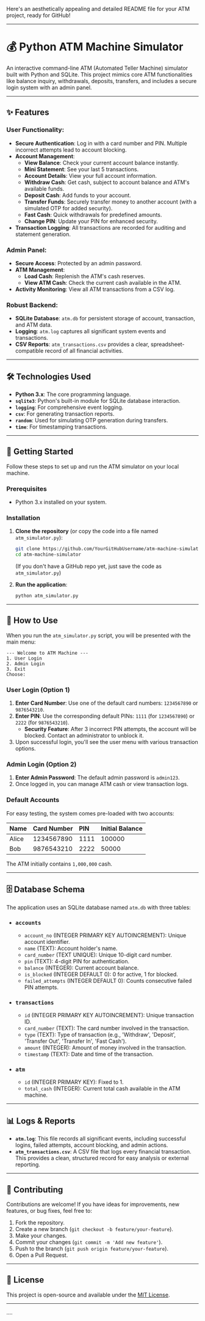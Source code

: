 Here's an aesthetically appealing and detailed README file for your ATM project, ready for GitHub\!

-----

# 💰 Python ATM Machine Simulator

An interactive command-line ATM (Automated Teller Machine) simulator built with Python and SQLite. This project mimics core ATM functionalities like balance inquiry, withdrawals, deposits, transfers, and includes a secure login system with an admin panel.

-----

## ✨ Features

### User Functionality:

  * **Secure Authentication**: Log in with a card number and PIN. Multiple incorrect attempts lead to account blocking.
  * **Account Management**:
      * **View Balance**: Check your current account balance instantly.
      * **Mini Statement**: See your last 5 transactions.
      * **Account Details**: View your full account information.
      * **Withdraw Cash**: Get cash, subject to account balance and ATM's available funds.
      * **Deposit Cash**: Add funds to your account.
      * **Transfer Funds**: Securely transfer money to another account (with a simulated OTP for added security).
      * **Fast Cash**: Quick withdrawals for predefined amounts.
      * **Change PIN**: Update your PIN for enhanced security.
  * **Transaction Logging**: All transactions are recorded for auditing and statement generation.

### Admin Panel:

  * **Secure Access**: Protected by an admin password.
  * **ATM Management**:
      * **Load Cash**: Replenish the ATM's cash reserves.
      * **View ATM Cash**: Check the current cash available in the ATM.
  * **Activity Monitoring**: View all ATM transactions from a CSV log.

### Robust Backend:

  * **SQLite Database**: `atm.db` for persistent storage of account, transaction, and ATM data.
  * **Logging**: `atm.log` captures all significant system events and transactions.
  * **CSV Reports**: `atm_transactions.csv` provides a clear, spreadsheet-compatible record of all financial activities.

-----

## 🛠️ Technologies Used

  * **Python 3.x**: The core programming language.
  * **`sqlite3`**: Python's built-in module for SQLite database interaction.
  * **`logging`**: For comprehensive event logging.
  * **`csv`**: For generating transaction reports.
  * **`random`**: Used for simulating OTP generation during transfers.
  * **`time`**: For timestamping transactions.

-----

## 🚀 Getting Started

Follow these steps to set up and run the ATM simulator on your local machine.

### Prerequisites

  * Python 3.x installed on your system.

### Installation

1.  **Clone the repository** (or copy the code into a file named `atm_simulator.py`):

    ```bash
    git clone https://github.com/YourGitHubUsername/atm-machine-simulator.git
    cd atm-machine-simulator
    ```

    (If you don't have a GitHub repo yet, just save the code as `atm_simulator.py`)

2.  **Run the application**:

    ```bash
    python atm_simulator.py
    ```

-----

## 📖 How to Use

When you run the `atm_simulator.py` script, you will be presented with the main menu:

```
--- Welcome to ATM Machine ---
1. User Login
2. Admin Login
3. Exit
Choose:
```

### User Login (Option 1)

1.  **Enter Card Number**: Use one of the default card numbers: `1234567890` or `9876543210`.
2.  **Enter PIN**: Use the corresponding default PINs: `1111` (for `1234567890`) or `2222` (for `9876543210`).
      * **Security Feature**: After 3 incorrect PIN attempts, the account will be blocked. Contact an administrator to unblock it.
3.  Upon successful login, you'll see the user menu with various transaction options.

### Admin Login (Option 2)

1.  **Enter Admin Password**: The default admin password is `admin123`.
2.  Once logged in, you can manage ATM cash or view transaction logs.

### Default Accounts

For easy testing, the system comes pre-loaded with two accounts:

| Name  | Card Number | PIN  | Initial Balance |
| :---- | :---------- | :--- | :-------------- |
| Alice | 1234567890  | 1111 | 100000          |
| Bob   | 9876543210  | 2222 | 50000           |

The ATM initially contains `1,000,000` cash.

-----

## 🗄️ Database Schema

The application uses an SQLite database named `atm.db` with three tables:

  * ### `accounts`

      * `account_no` (INTEGER PRIMARY KEY AUTOINCREMENT): Unique account identifier.
      * `name` (TEXT): Account holder's name.
      * `card_number` (TEXT UNIQUE): Unique 10-digit card number.
      * `pin` (TEXT): 4-digit PIN for authentication.
      * `balance` (INTEGER): Current account balance.
      * `is_blocked` (INTEGER DEFAULT 0): 0 for active, 1 for blocked.
      * `failed_attempts` (INTEGER DEFAULT 0): Counts consecutive failed PIN attempts.

  * ### `transactions`

      * `id` (INTEGER PRIMARY KEY AUTOINCREMENT): Unique transaction ID.
      * `card_number` (TEXT): The card number involved in the transaction.
      * `type` (TEXT): Type of transaction (e.g., 'Withdraw', 'Deposit', 'Transfer Out', 'Transfer In', 'Fast Cash').
      * `amount` (INTEGER): Amount of money involved in the transaction.
      * `timestamp` (TEXT): Date and time of the transaction.

  * ### `atm`

      * `id` (INTEGER PRIMARY KEY): Fixed to 1.
      * `total_cash` (INTEGER): Current total cash available in the ATM machine.

-----

## 📊 Logs & Reports

  * **`atm.log`**: This file records all significant events, including successful logins, failed attempts, account blocking, and admin actions.
  * **`atm_transactions.csv`**: A CSV file that logs every financial transaction. This provides a clean, structured record for easy analysis or external reporting.

-----

## 🤝 Contributing

Contributions are welcome\! If you have ideas for improvements, new features, or bug fixes, feel free to:

1.  Fork the repository.
2.  Create a new branch (`git checkout -b feature/your-feature`).
3.  Make your changes.
4.  Commit your changes (`git commit -m 'Add new feature'`).
5.  Push to the branch (`git push origin feature/your-feature`).
6.  Open a Pull Request.

-----

## 📄 License

This project is open-source and available under the [MIT License](https://www.google.com/search?q=LICENSE).

-----


....

